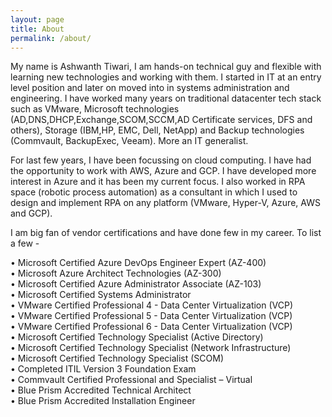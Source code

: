 ```yaml
---
layout: page
title: About
permalink: /about/
---
```


My name is Ashwanth Tiwari, I am hands-on technical guy and flexible with learning new technologies and working with them.
I started in IT at an entry level position and later on moved into in systems administration and engineering.
I have worked many years on traditional datacenter tech stack such as VMware, Microsoft technologies (AD,DNS,DHCP,Exchange,SCOM,SCCM,AD Certificate services, DFS and others), Storage (IBM,HP, EMC, Dell, NetApp) and Backup technologies (Commvault, BackupExec, Veeam). More an IT generalist.

For last few years, I have been focussing on cloud computing. I have had the opportunity to work with AWS, Azure and GCP. I have developed more interest in Azure and it has been my current focus. I also worked in RPA space (robotic process automation) as a consultant in which I used to design and implement RPA on any platform (VMware, Hyper-V, Azure, AWS and GCP).

I am big fan of vendor certifications and have done few in my career. To list a few -

• Microsoft Certified Azure DevOps Engineer Expert (AZ-400) \
• Microsoft Azure Architect Technologies (AZ-300) \
• Microsoft Certified Azure Administrator Associate (AZ-103) \
• Microsoft Certified Systems Administrator \
• VMware Certified Professional 4 - Data Center Virtualization (VCP) \
• VMware Certified Professional 5 - Data Center Virtualization (VCP) \
• VMware Certified Professional 6 - Data Center Virtualization (VCP) \
• Microsoft Certified Technology Specialist (Active Directory) \
• Microsoft Certified Technology Specialist (Network Infrastructure) \
• Microsoft Certified Technology Specialist (SCOM) \
• Completed ITIL Version 3 Foundation Exam \
• Commvault Certified Professional and Specialist – Virtual \
• Blue Prism Accredited Technical Architect \
• Blue Prism Accredited Installation Engineer






